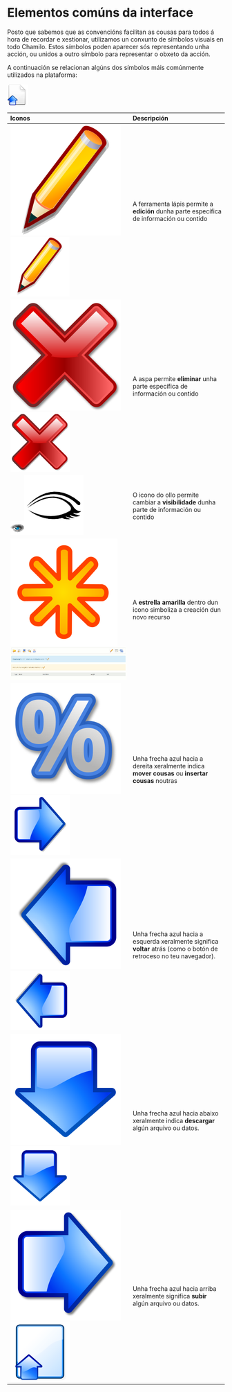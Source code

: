 # Elementos comúns da interface

Posto que sabemos que as convencións facilitan as cousas para todos á hora de recordar e xestionar, utilizamos un conxunto de símbolos visuais en todo Chamilo. Estos símbolos poden aparecer sós representando unha acción, ou unidos a outro símbolo para representar o obxeto da acción.

A continuación se relacionan algúns dos símbolos máis comúnmente utilizados na plataforma:

![](../../.gitbook/assets/graphics348%20%286%29.png)

| Iconos | Descripción |
| :--- | :--- |
| ![](../../.gitbook/assets/graphics112%20%284%29.svg)![](../../.gitbook/assets/graphics112%20%286%29.png) | A ferramenta lápis permite a **edición** dunha parte específica de información ou contido |
| ![](../../.gitbook/assets/images7%20%284%29.svg)![](../../.gitbook/assets/images7%20%2810%29.png) | A aspa permite **eliminar** unha parte específica de información ou contido |
| ![](../../.gitbook/assets/images8%20%2810%29.png)![](../../.gitbook/assets/images9%20%2810%29.png) | O icono do ollo permite cambiar a **visibilidade** dunha parte de información ou contido |
| ![](../../.gitbook/assets/image3%20%285%29.svg)![](../../.gitbook/assets/image3%20%2812%29.png) | A **estrella amarilla** dentro dun icono simboliza a creación dun novo recurso |
| ![](../../.gitbook/assets/image4%20%284%29.svg)![](../../.gitbook/assets/image4%20%2811%29.png) | Unha frecha azul hacia a dereita xeralmente indica **mover cousas** ou **insertar cousas** noutras |
| ![](../../.gitbook/assets/graphics347%20%285%29.svg)![](../../.gitbook/assets/graphics347%20%287%29.png) | Unha frecha azul hacia a esquerda xeralmente significa **voltar** atrás \(como o botón de retroceso no teu navegador\). |
| ![](../../.gitbook/assets/image5%20%287%29.svg)![](../../.gitbook/assets/image5%20%2811%29.png) | Unha frecha azul hacia abaixo xeralmente indica **descargar** algún arquivo ou datos. |
| ![](../../.gitbook/assets/image6%20%283%29.svg)![](../../.gitbook/assets/image6%20%2811%29.png) | Unha frecha azul hacia arriba xeralmente significa **subir** algún arquivo ou datos. |

